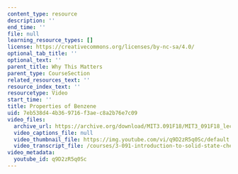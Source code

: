 ```yaml
---
content_type: resource
description: ''
end_time: ''
file: null
learning_resource_types: []
license: https://creativecommons.org/licenses/by-nc-sa/4.0/
optional_tab_title: ''
optional_text: ''
parent_title: Why This Matters
parent_type: CourseSection
related_resources_text: ''
resource_index_text: ''
resourcetype: Video
start_time: ''
title: Properties of Benzene
uid: 7eb538d4-4b36-9716-f3ae-c8a2b76e7c09
video_files:
  archive_url: https://archive.org/download/MIT3.091F18/MIT3_091F18_lec10_wtm_300k.mp4
  video_captions_file: null
  video_thumbnail_file: https://img.youtube.com/vi/q9D2zR5q0Sc/default.jpg
  video_transcript_file: /courses/3-091-introduction-to-solid-state-chemistry-fall-2018/0093104ef58bff21b41bbb97b50af805_q9D2zR5q0Sc.pdf
video_metadata:
  youtube_id: q9D2zR5q0Sc
---
```

